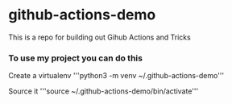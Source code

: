 # github-actions-demo
This is a repo for building out Gihub Actions and Tricks

### To use my project you can do this

Create a virtualenv
'''python3 -m venv ~/.github-actions-demo'''

Source it
'''source ~/.github-actions-demo/bin/activate'''